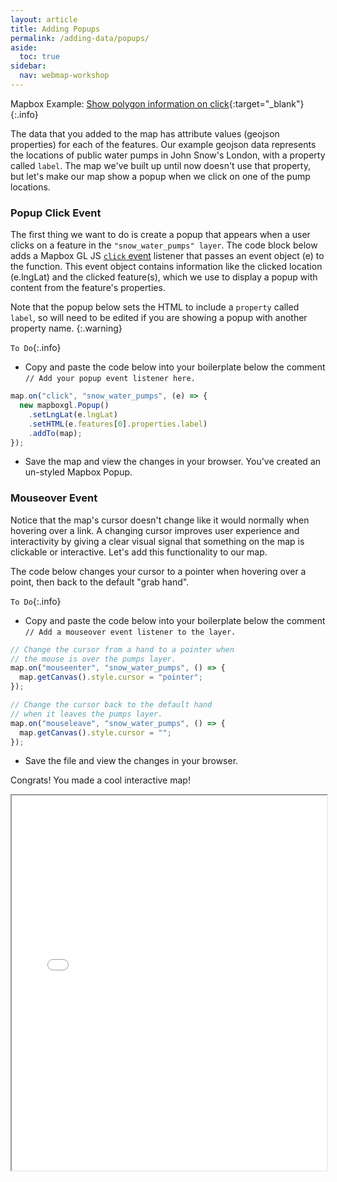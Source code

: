 ```yaml
---
layout: article
title: Adding Popups
permalink: /adding-data/popups/
aside:
  toc: true
sidebar:
  nav: webmap-workshop
---
```


Mapbox Example: [Show polygon information on click](https://docs.mapbox.com/mapbox-gl-js/example/polygon-popup-on-click/){:target="\_blank"}
{:.info}

The data that you added to the map has attribute values (geojson properties) for each of the features. Our example geojson data represents the locations of public water pumps in John Snow's London, with a property called `label`. The map we've built up until now doesn't use that property, but let's make our map show a popup when we click on one of the pump locations.

### Popup Click Event

The first thing we want to do is create a popup that appears when a user clicks on a feature in the `"snow_water_pumps" layer`. The code block below adds a Mapbox GL JS [`click` event](https://docs.mapbox.com/mapbox-gl-js/api/map/#map#on) listener that passes an event object (e) to the function. This event object contains information like the clicked location (e.lngLat) and the clicked feature(s), which we use to display a popup with content from the feature's properties.

Note that the popup below sets the HTML to include a `property` called `label`, so will need to be edited if you are showing a popup with another property name.
{:.warning}

`To Do`{:.info}

- Copy and paste the code below into your boilerplate below the comment `// Add your popup event listener here.`

```js
map.on("click", "snow_water_pumps", (e) => {
  new mapboxgl.Popup()
    .setLngLat(e.lngLat)
    .setHTML(e.features[0].properties.label)
    .addTo(map);
});
```

- Save the map and view the changes in your browser. You've created an un-styled Mapbox Popup.

### Mouseover Event

Notice that the map's cursor doesn't change like it would normally when hovering over a link. A changing cursor improves user experience and interactivity by giving a clear visual signal that something on the map is clickable or interactive. Let's add this functionality to our map.

The code below changes your cursor to a pointer when hovering over a point, then back to the default "grab hand".

`To Do`{:.info}

- Copy and paste the code below into your boilerplate below the comment `// Add a mouseover event listener to the layer.`

```js
// Change the cursor from a hand to a pointer when
// the mouse is over the pumps layer.
map.on("mouseenter", "snow_water_pumps", () => {
  map.getCanvas().style.cursor = "pointer";
});

// Change the cursor back to the default hand
// when it leaves the pumps layer.
map.on("mouseleave", "snow_water_pumps", () => {
  map.getCanvas().style.cursor = "";
});
```

- Save the file and view the changes in your browser.

Congrats! You made a cool interactive map!

 <iframe height="600px" width="100%" src="/overlaying-the-past/maps/map05.html" title="Example webmap with historical map overlay and clickable data"></iframe>
